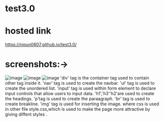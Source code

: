 # test3.0
# hosted link
https://nipun0607.github.io/test3.0/
# screenshots:->
![image](https://github.com/nipun0607/test3.0/assets/126556793/bd5b70f3-bcbe-409a-8649-b93726e80efb)
![image](https://github.com/nipun0607/test3.0/assets/126556793/eeaee5e4-2a2e-4351-9285-312c4aafedf5)
![image](https://github.com/nipun0607/test3.0/assets/126556793/f003be3e-ca29-4e5e-bf37-a25ec718f064)
'div' tag is the container tag used to contain other tag inside it.
'nav' tag is used to create the navbar.
'ul' tag is used to create the unordered list.
'input' tag is used within  form element to declare input controls that allow users to input data. 
'h1','h3''h2'are used to create the headings.
'p'tag is used to create the paraagraph.
'br' tag is used to create breakline.
'img' tag is used for inserting the image.
where css is used in other file style.css,which is used to make the page more attractive by giving diffent styles .
